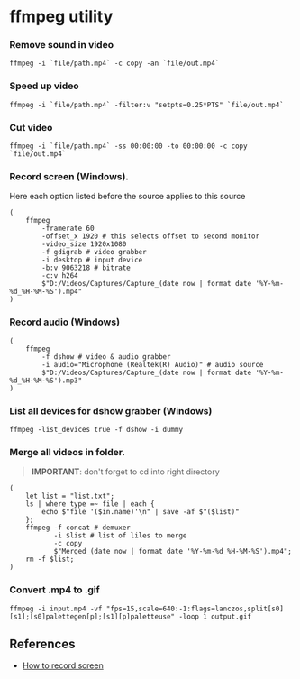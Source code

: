 # ffmpeg utility

### Remove sound in video

```nu
ffmpeg -i `file/path.mp4` -c copy -an `file/out.mp4`
```

### Speed up video

```nu
ffmpeg -i `file/path.mp4` -filter:v "setpts=0.25*PTS" `file/out.mp4`
```

### Cut video

```nu
ffmpeg -i `file/path.mp4` -ss 00:00:00 -to 00:00:00 -c copy `file/out.mp4`
```

### Record screen (Windows).

Here each option listed before the source applies to this source

```nu
(
    ffmpeg
        -framerate 60
        -offset_x 1920 # this selects offset to second monitor
        -video_size 1920x1080
        -f gdigrab # video grabber
        -i desktop # input device
        -b:v 9063218 # bitrate
        -c:v h264
        $"D:/Videos/Captures/Capture_(date now | format date '%Y-%m-%d_%H-%M-%S').mp4"
)
```

### Record audio (Windows)

```nu
(
    ffmpeg
        -f dshow # video & audio grabber
        -i audio="Microphone (Realtek(R) Audio)" # audio source
        $"D:/Videos/Captures/Capture_(date now | format date '%Y-%m-%d_%H-%M-%S').mp3"
)
```

### List all devices for dshow grabber (Windows)

```nu
ffmpeg -list_devices true -f dshow -i dummy
```

### Merge all videos in folder.

> **IMPORTANT**: don't forget to cd into right directory

```nu
(
    let list = "list.txt";
    ls | where type =~ file | each {
        echo $"file '($in.name)'\n" | save -af $"($list)"
    };
    ffmpeg -f concat # demuxer
           -i $list # list of liles to merge
           -c copy
           $"Merged_(date now | format date '%Y-%m-%d_%H-%M-%S').mp4";
    rm -f $list;
)
```

### Convert .mp4 to .gif

```nu
ffmpeg -i input.mp4 -vf "fps=15,scale=640:-1:flags=lanczos,split[s0][s1];[s0]palettegen[p];[s1][p]paletteuse" -loop 1 output.gif
```

## References

- [How to record screen](https://trac.ffmpeg.org/wiki/Capture/Desktop)
